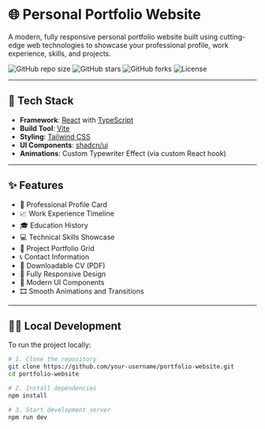 # 🌐 Personal Portfolio Website

A modern, fully responsive personal portfolio website built using cutting-edge web technologies to showcase your professional profile, work experience, skills, and projects.

![GitHub repo size](https://img.shields.io/github/repo-size/your-username/portfolio-website)
![GitHub stars](https://img.shields.io/github/stars/your-username/portfolio-website?style=social)
![GitHub forks](https://img.shields.io/github/forks/your-username/portfolio-website?style=social)
![License](https://img.shields.io/github/license/your-username/portfolio-website)

---

## 🚀 Tech Stack

- **Framework**: [React](https://reactjs.org/) with [TypeScript](https://www.typescriptlang.org/)
- **Build Tool**: [Vite](https://vitejs.dev/)
- **Styling**: [Tailwind CSS](https://tailwindcss.com/)
- **UI Components**: [shadcn/ui](https://ui.shadcn.com/)
- **Animations**: Custom Typewriter Effect (via custom React hook)

---

## ✨ Features

- 📇 Professional Profile Card  
- 📈 Work Experience Timeline  
- 🎓 Education History  
- 💻 Technical Skills Showcase  
- 🧰 Project Portfolio Grid  
- 📞 Contact Information  
- 📄 Downloadable CV (PDF)  
- 📱 Fully Responsive Design  
- 🧩 Modern UI Components  
- 🎞️ Smooth Animations and Transitions  

---

## 🧑‍💻 Local Development

To run the project locally:

```bash
# 1. Clone the repository
git clone https://github.com/your-username/portfolio-website.git
cd portfolio-website

# 2. Install dependencies
npm install

# 3. Start development server
npm run dev
